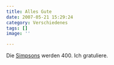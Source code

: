 ```yaml
---
title: Alles Gute
date: 2007-05-21 15:29:24
category: Verschiedenes
tags: []
image: ''

---
```


Die [Simpsons](http://www.zeit.de/online/2007/21/simpsons-400-folgen) werden 400. Ich gratuliere.
